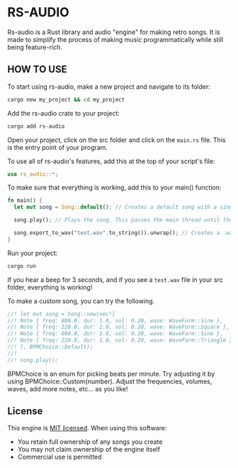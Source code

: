 # RS-AUDIO

Rs-audio is a Rust library and audio "engine" for making retro songs. It is made to simplify the process of making music programmatically while still being feature-rich.

## HOW TO USE
To start using rs-audio, make a new project and navigate to its folder:
```bash
cargo new my_project && cd my_project
```

Add the rs-audio crate to your project:
```bash
cargo add rs-audio
```

Open your project, click on the src folder and click on the `main.rs` file. This is the entry point of your program.

To use all of rs-audio's features, add this at the top of your script's file:
```Rust
use rs_audio::*;
```


To make sure that everything is working, add this to your main() function:
```Rust
fn main() {
  let mut song = Song::default(); // Creates a default song with a single sine wave. It is useful for debugging.

  song.play(); // Plays the song. This pauses the main thread until the song is finished.

  song.export_to_wav("test.wav".to_string()).unwrap(); // Creates a .wav file containing your song.
}
```

Run your project:
```bash
cargo run
```
If you hear a beep for 3 seconds, and if you see a `test.wav` file in your src folder, everything is working!

To make a custom song, you can try the following.
```Rust
//! let mut song = Song::new(vec![
//! Note { freq: 880.0, dur: 1.0, vol: 0.20, wave: WaveForm::Sine },
//! Note { freq: 220.0, dur: 1.0, vol: 0.20, wave: WaveForm::Square },
//! Note { freq: 880.0, dur: 1.0, vol: 0.20, wave: WaveForm::Sine },
//! Note { freq: 220.0, dur: 1.0, vol: 0.20, wave: WaveForm::Triangle },
//! ], BPMChoice::Default);
//! 
//! song.play();
```

BPMChoice is an enum for picking beats per minute. Try adjusting it by using BPMChoice::Custom(number).
Adjust the frequencies, volumes, waves, add more notes, etc... as you like!


## License
This engine is [MIT licensed](LICENSE). When using this software:
- You retain full ownership of any songs you create
- You may not claim ownership of the engine itself
- Commercial use is permitted
